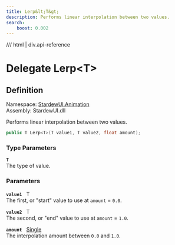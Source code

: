 ```yaml
---
title: Lerp&lt;T&gt;
description: Performs linear interpolation between two values.
search:
    boost: 0.002
---
```


<link rel="stylesheet" href="/StardewUI/stylesheets/reference.css" />

/// html | div.api-reference

# Delegate Lerp&lt;T&gt;

## Definition

<div class="api-definition" markdown>

Namespace: [StardewUI.Animation](index.md)  
Assembly: StardewUI.dll  

</div>

Performs linear interpolation between two values.

```cs
public T Lerp<T>(T value1, T value2, float amount);
```

### Type Parameters

**`T`**  
The type of value.


### Parameters

**`value1`** &nbsp; T  
The first, or "start" value to use at `amount` = `0.0`.

**`value2`** &nbsp; T  
The second, or "end" value to use at `amount` = `1.0`.

**`amount`** &nbsp; [Single](https://learn.microsoft.com/en-us/dotnet/api/system.single)  
The interpolation amount between `0.0` and `1.0`.

